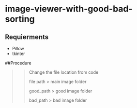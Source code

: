 # image-viewer-with-good-bad-sorting

## Requierments
- Pillow
- tkinter

##Procedure
>> Change the file location from code
>> 
>> file path > main image folder
>> 
>> good_path > good image folder
>> 
>> bad_path > bad image folder

